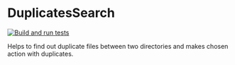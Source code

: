 # DuplicatesSearch

[![Build and run tests](https://github.com/cat-begemot/DuplicatesSearch/actions/workflows/dotnet.yml/badge.svg?branch=master)](https://github.com/cat-begemot/DuplicatesSearch/actions/workflows/dotnet.yml)

Helps to find out duplicate files between two directories and makes chosen action with duplicates.
